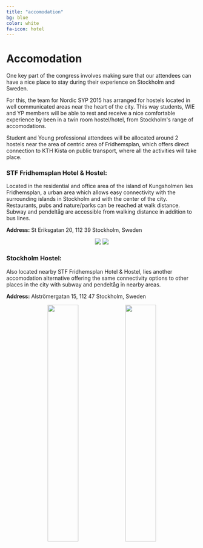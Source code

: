 ```yaml
---
title: "accomodation"
bg: blue
color: white
fa-icon: hotel
---
```


# Accomodation

One key part of the congress involves making sure that our attendees can have a nice place to stay during their 
experience on Stockholm and Sweden.

For this, the team for Nordic SYP 2015 has arranged for hostels located in well communicated areas near the heart of 
the city. This way students, WIE and YP members will be able to rest and receive a nice comfortable experience by 
been in a twin room hostel/hotel, from Stockholm's range of accomodations.

Student and Young professional attendees will be allocated around 2 hostels near the area of centric area of 
Fridhemsplan, which offers direct connection to KTH Kista on public transport, where all the activities will take 
place.

### STF Fridhemsplan Hotel & Hostel:

Located in the residential and office area of the island of Kungsholmen lies Fridhemsplan, a urban area which allows 
easy connectivity with the surrounding islands in Stockholm and with the center of the city. Restaurants, pubs and 
nature/parks can be reached at walk distance. Subway and pendeltåg are accessible from walking distance in addition 
to bus lines.

__Address:__ St Eriksgatan 20, 112 39 Stockholm, Sweden

<div style="text-align: center">
<span>
<img src="http://www.fridhemsplan.se/wp-content/gallery/moderate-dubbelrum/fridhemsplan_2965.jpg">
</span>

<span>
<img src="http://www.fridhemsplan.se/wp-content/gallery/dubbelrum/fridhemsplan_2846.jpg">
</span>
</div>

### Stockholm Hostel:

Also located nearby STF Fridhemsplan Hotel & Hostel, lies another accomodation alternative offering the same 
connectivity options to other places in the city with subway and pendeltåg in nearby areas.

__Address:__ Alströmergatan 15, 112 47 Stockholm, Sweden

<div style="text-align: center">

<span>
<img src="http://www.stockholmhostel.se/wp-content/uploads/2014/02/rum6.jpg" width="40%">
</span>

<span>
<img src="http://www.stockholmhostel.se/wp-content/uploads/2014/02/rum2.jpg" width="40%">
</span>

</div>